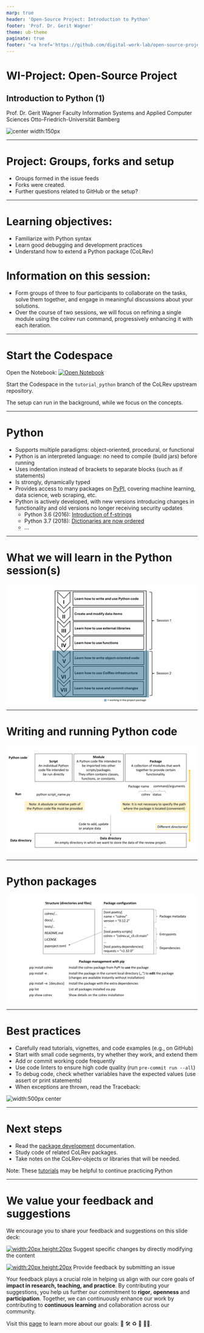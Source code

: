 ```yaml
---
marp: true
header: 'Open-Source Project: Introduction to Python'
footer: 'Prof. Dr. Gerit Wagner'
theme: ub-theme
paginate: true
footer: "<a href='https://github.com/digital-work-lab/open-source-project/edit/main/slides/03-python_1.md' target='_blank'>⚙️</a>"
---
```


<!-- paginate: true -->

<!-- _class: centered -->

# WI-Project: Open-Source Project

## Introduction to Python (1)

Prof. Dr. Gerit Wagner
Faculty Information Systems and Applied Computer Sciences
Otto-Friedrich-Universität Bamberg

![center width:150px](../assets/qr-open-source-project.png)

---

# Project: Groups, forks and setup

- Groups formed in the issue feeds
- Forks were created.
- Further questions related to GitHub or the setup?

---

# Learning objectives:

- Familiarize with Python syntax
- Learn good debugging and development practices
- Understand how to extend a Python package (CoLRev)

# Information on this session:

- Form groups of three to four participants to collaborate on the tasks, solve them together, and engage in meaningful discussions about your solutions.
- Over the course of two sessions, we will focus on refining a single module using the colrev run command, progressively enhancing it with each iteration.

---

# Start the Codespace

Open the Notebook: [![Open Notebook](https://img.shields.io/badge/Open-Jupyter%20Notebook-blue)](https://digital-work-lab.github.io/open-source-project/docs/week_3_python_notebook_1.html)

Start the Codespace in the `tutorial_python` branch of the CoLRev upstream repository.

The setup can run in the background, while we focus on the concepts.

---

# Python

- Supports multiple paradigms: object-oriented, procedural, or functional
- Python is an interpreted language: no need to compile (build jars) before running
- Uses indentation instead of brackets to separate blocks (such as if statements)
- Is strongly, dynamically typed
- Provides access to many packages on [PyPI](https://pypi.org/), covering machine learning, data science, web scraping, etc.
- Python is actively developed, with new versions introducing changes in functionality and old versions no longer receiving security updates
  - Python 3.6 (2016): [Introduction of f-strings](https://www.geeksforgeeks.org/formatted-string-literals-f-strings-python/)
  - Python 3.7 (2018): [Dictionaries are now ordered](https://www.geeksforgeeks.org/are-python-dictionaries-ordered/)
  - ...

---

# What we will learn in the Python session(s)

![width:700px center](../assets/python_overview_all.PNG)

---

# Writing and running Python code


![width:700px center](../assets/python_code_run.PNG)

---

# Python packages

![width:700px center](../assets/python_package.PNG)

<!-- 
---

For the tutorial, we switch to the `tutorial_2024_04` branch:

```
git clone https://github.com/CoLRev-Environment/colrev
cd colrev
pip install -e .[dev]
git fetch
git checkout tutorial_2024_04
git reset --hard ca9902e666518af1d33a368adf055c9809004433
```

- As the session progresses, you can checkout the current commits.
- Whenever you see a `git reset --hard ...` command on the following slides, you can use it to set your repository to the required state (commit).
-->

---

# Best practices

- Carefully read tutorials, vignettes, and code examples (e.g., on GitHub) 
- Start with small code segments, try whether they work, and extend them
- Add or commit working code frequently
- Use code linters to ensure high code quality (run `pre-commit run --all`)
- To debug code, check whether variables have the expected values (use assert or print statements)
- When exceptions are thrown, read the Traceback:

![width:500px center](../assets/python-exception-trace.png)

---

# Next steps

- Read the [package development](https://colrev-environment.github.io/colrev/dev_docs/packages.html) documentation.
- Study code of related CoLRev packages.
- Take notes on the CoLRev-objects or libraries that will be needed.

Note: These [tutorials](https://www.codecademy.com/catalog/language/python?g_network=g&g_productchannel=&g_adid=624888211335&g_locinterest=&g_keyword=codecademy%27s%20learn%20python&g_acctid=243-039-7011&g_adtype=&g_keywordid=kwd-2259230975260&g_ifcreative=&g_campaign=account&g_locphysical=9042755&g_adgroupid=128133971748&g_productid=&g_source={sourceid}&g_merchantid=&g_placement=&g_partition=&g_campaignid=12575778360&g_ifproduct=&utm_id=t_kwd-2259230975260:ag_128133971748:cp_12575778360:n_g:d_c&utm_source=google&utm_medium=paid-search&utm_term=codecademy%27s%20learn%20python&utm_campaign=INTL_Brand_Phrase&utm_content=624888211335&g_adtype=search&g_acctid=243-039-7011&gad_source=1&gclid=CjwKCAjwzIK1BhAuEiwAHQmU3t-FhdTeqJcFCUfaU1x1cvYdKGfh9vdxz1b8ll5Tl_2wcSc8wgMNhRoCJqoQAvD_BwE) may be helpful to continue practicing Python

---

# We value your feedback and suggestions

We encourage you to share your feedback and suggestions on this slide deck:

[![width:20px height:20px](../assets/iconmonstr-pencil-lined.svg)](https://github.com/digital-work-lab/open-source-project/edit/main/slides/01-topics.md) Suggest specific changes by directly modifying the content

[![width:20px height:20px](../assets/iconmonstr-info-12.svg)](https://github.com/digital-work-lab/open-source-project/issues/new) Provide feedback by submitting an issue

Your feedback plays a crucial role in helping us align with our core goals of **impact in research, teaching, and practice**. By contributing your suggestions, you help us further our commitment to **rigor**, **openness** and **participation**. Together, we can continuously enhance our work by contributing to **continuous learning** and collaboration across our community.

Visit this [page](https://digital-work-lab.github.io/handbook/docs/10-lab/10_processes/10.01.goals.html) to learn more about our goals: 🚀 🛠️ ♻️ 🙏 🧑‍🎓️.
